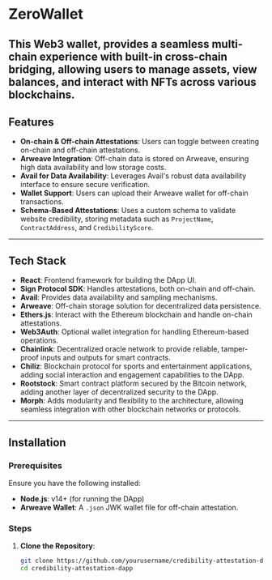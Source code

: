 # ZeroWallet
This Web3 wallet,  provides a seamless multi-chain experience with built-in cross-chain bridging, allowing users to manage assets, view balances, and interact with NFTs across various blockchains.
---

## **Features**

- **On-chain & Off-chain Attestations**: Users can toggle between creating on-chain and off-chain attestations.
- **Arweave Integration**: Off-chain data is stored on Arweave, ensuring high data availability and low storage costs.
- **Avail for Data Availability**: Leverages Avail's robust data availability interface to ensure secure verification.
- **Wallet Support**: Users can upload their Arweave wallet for off-chain transactions.
- **Schema-Based Attestations**: Uses a custom schema to validate website credibility, storing metadata such as `ProjectName`, `ContractAddress`, and `CredibilityScore`.

---

## **Tech Stack**

- **React**: Frontend framework for building the DApp UI.
- **Sign Protocol SDK**: Handles attestations, both on-chain and off-chain.
- **Avail**: Provides data availability and sampling mechanisms.
- **Arweave**: Off-chain storage solution for decentralized data persistence.
- **Ethers.js**: Interact with the Ethereum blockchain and handle on-chain attestations.
- **Web3Auth**: Optional wallet integration for handling Ethereum-based operations.
- **Chainlink**: Decentralized oracle network to provide reliable, tamper-proof inputs and outputs for smart contracts.
- **Chiliz**: Blockchain protocol for sports and entertainment applications, adding social interaction and engagement capabilities to the DApp.
- **Rootstock**: Smart contract platform secured by the Bitcoin network, adding another layer of decentralized security to the DApp.
- **Morph**: Adds modularity and flexibility to the architecture, allowing seamless integration with other blockchain networks or protocols.

---

## **Installation**

### Prerequisites

Ensure you have the following installed:

- **Node.js**: v14+ (for running the DApp)
- **Arweave Wallet**: A `.json` JWK wallet file for off-chain attestation.

### Steps

1. **Clone the Repository**:
   ```bash
   git clone https://github.com/yourusername/credibility-attestation-dapp.git
   cd credibility-attestation-dapp
